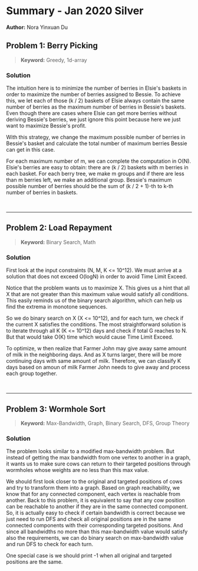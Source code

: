 # Summary - Jan 2020 Silver

**Author:** Nora Yinxuan Du

## Problem 1: Berry Picking

> **Keyword:** Greedy, 1d-array

### Solution

The intuition here is to minimize the number of berries in Elsie's baskets in order to maximize the number of berries assigned to Bessie. To achieve this, we let each of those (k / 2) baskets of Elsie always contain the same number of berries as the maximum number of berries in Bessie's baskets. Even though there are cases where Elsie can get more berries without deriving Bessie's berries, we just ignore this point because here we just want to maximize Bessie's profit.

With this strategy, we change the maximum possible number of berries in Bessie's basket and calculate the total number of maximum berries Bessie can get in this case.

For each maximum number of m, we can complete the computation in O(N). Elsie's berries are easy to obtain: there are (k / 2) baskets with m berries in each basket. For each berry tree, we make m groups and if there are less than m berries left, we make an additional group. Bessie's maximum possible number of berries should be the sum of (k / 2 + 1)-th to k-th number of berries in baskets.

<br><hr>

## Problem 2: Load Repayment

> **Keyword:** Binary Search, Math

### Solution

First look at the input constraints (N, M, K <= 10^12). We must arrive at a solution that does not exceed O(logN) in order to avoid Time Limit Exceed.

Notice that the problem wants us to maximize X. This gives us a hint that all X that are not greater than this maximum value would satisfy all conditions. This easily reminds us of the binary search algorithm, which can help us find the extrema in monotone sequences.

So we do binary search on X (X <= 10^12), and for each turn, we check if the current X satisfies the conditions. The most straightforward solution is to iterate through all K (K <= 10^12) days and check if total G reaches to N. But that would take O(K) time which would cause Time Limit Exceed.

To optimize, w then realize that Farmer John may give away same amount of milk in the neighboring days. And as X turns larger, there will be more continuing days with same amount of milk. Therefore, we can classify K days based on amoun of milk Farmer John needs to give away and process each group together.

<br><hr>

## Problem 3: Wormhole Sort

> **Keyword:** Max-Bandwidth, Graph, Binary Search, DFS, Group Theory

### Solution

The problem looks similar to a modified max-bandwidth problem. But instead of getting the max bandwidth from one vertex to another in a graph, it wants us to make sure cows can return to their targeted positions through wormholes whose weights are no less than this max value.

We should first look closer to the original and targeted positions of cows and try to transform them into a graph. Based on graph reachability, we know that for any connected component, each vertex is reachable from another. Back to this problem, it is equivalent to say that any cow position can be reachable to another if they are in the same connected component. So, it is actually easy to check if certain bandwidth is correct because we just need to run DFS and check all original positions are in the same connected components with their corresponding targeted positions. And since all bandwidths no more than this max-bandwidth value would satisfy also the requirements, we can do binary search on max-bandwidth value and run DFS to check for each turn.

One special case is we should print -1 when all original and targeted positions are the same.